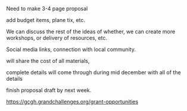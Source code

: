 
Need to make 3-4 page proposal

add budget items, plane tix, etc.

We can discuss the rest of the ideas of whether, we can create more workshops, or delivery of resources, etc.

Social media links, connection with local community.

will share the cost of all materials,

complete details will come through during mid december with all of the details

finish proposal draft by next week.

https://gcgh.grandchallenges.org/grant-opportunities


